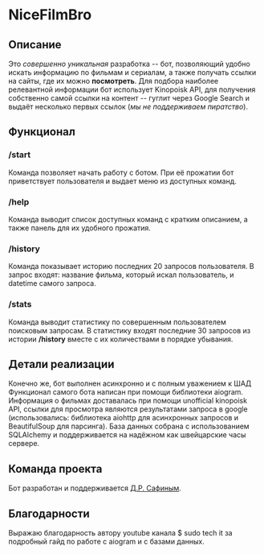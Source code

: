 # NiceFilmBro

## Описание
Это *совершенно уникальная* разработка -- бот, позволяющий удобно искать информацию по фильмам и сериалам, а также получать ссылки на сайты, где их можно **посмотреть**. Для подбора наиболее релевантной информации бот использует Kinopoisk API, для получения собственно самой ссылки на контент -- гуглит через Google Search и выдаёт несколько первых ссылок (*мы не поддерживаем пиратство*).

## Функционал

### /start
Команда позволяет начать работу с ботом. При её прожатии бот приветствует пользователя и выдает меню из доступных команд.

### /help
Команда выводит список доступных команд с кратким описанием, а также панель для их удобного прожатия.

### /history
Команда показывает историю последних 20 запросов пользователя. В запрос входят: название фильма, который искал пользователь, и datetime самого запроса.

### /stats
Команда выводит статистику по совершенным пользователем поисковым запросам. В статистику входят последние 30 запросов из истории **/history** вместе с их количествами в порядке убывания.

## Детали реализации

Конечно же, бот выполнен асинхронно и с полным уважением к ШАД
Функционал самого бота написан при помощи библиотеки aiogram. Информация о фильмах доставалась при помощи unofficial kinopoisk API, ссылки для просмотра являются результатами запроса в google (использовались: библиотека aiohttp для асинхронных запросов и BeautifulSoup для парсинга). База данных собрана с использованием SQLAlchemy и поддерживается на надёжном как швейцарские часы сервере. 

## Команда проекта
Бот разработан и поддерживается [Д.Р. Сафиным](https://t.me/Dim_Safin). 

## Благодарности
Выражаю благодарность автору youtube канала $ sudo tech it за подробный гайд по работе с aiogram и с базами данных.
